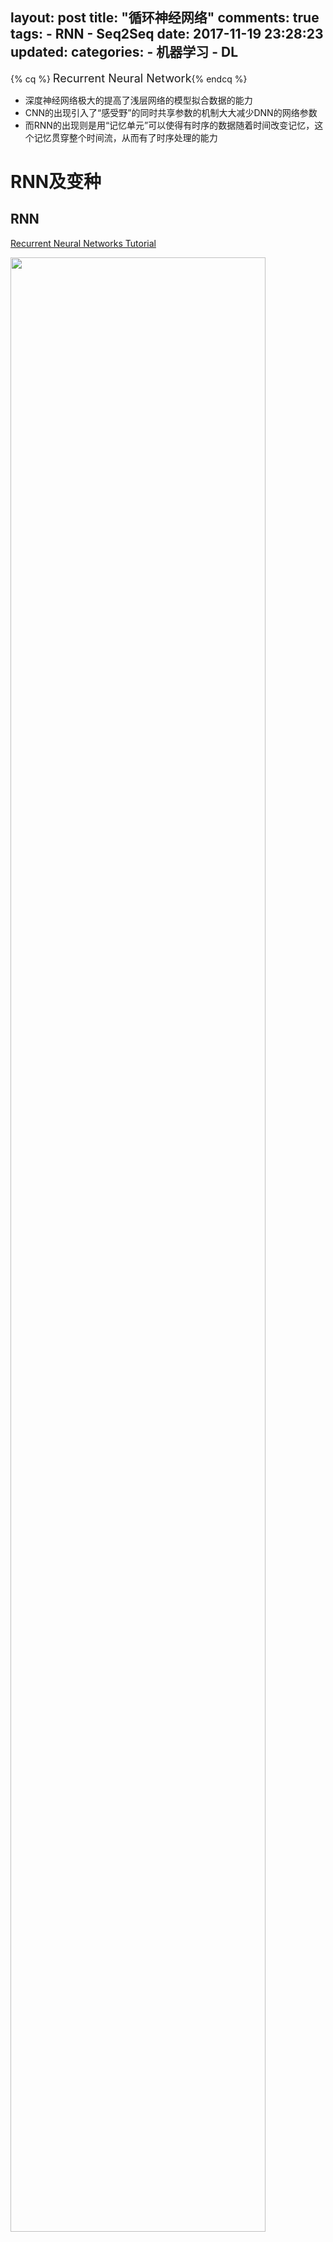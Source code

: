 layout: post
title: "循环神经网络"
comments: true
tags:
	- RNN
	- Seq2Seq
date: 2017-11-19 23:28:23
updated: 
categories:
    - 机器学习
    - DL
---


{% cq %} <font size=4>Recurrent Neural Network</font>{% endcq %}

- 深度神经网络极大的提高了浅层网络的模型拟合数据的能力  
- CNN的出现引入了“感受野”的同时共享参数的机制大大减少DNN的网络参数  
- 而RNN的出现则是用“记忆单元”可以使得有时序的数据随着时间改变记忆，这个记忆贯穿整个时间流，从而有了时序处理的能力  

<!-- more -->



# RNN及变种
## RNN


[Recurrent Neural Networks Tutorial](http://www.wildml.com/2015/10/recurrent-neural-networks-tutorial-part-3-backpropagation-through-time-and-vanishing-gradients/)


<img src="/pic/ml/rnn/rnn.jpg" border="0" width="90%" height="90%" style="margin: 0 auto"><center>[RNN结构及按时序展开图](http://colah.github.io/posts/2015-08-Understanding-LSTMs/)</center>  

---
网络结构的公式
$$\left .
\begin{aligned}
& \text{h}_t = f \big(\text{x}_t \text{U}   +  \text{h}_{t-1} \text{W}  + b_h \big  )  \\
& 
\hat{\text{y}_t} = \text{softmax}( \text{h}_t \text{V}  + b_y)  
\end{aligned}
\right.                                \tag{1}
$$

参数说明：

| 参数                     |     说明 | 
| :-----------:  | :-------------------------------------------------------------------------:| 
| $\text{x}_t$  |    第t时刻的输入。假设：$1 \times n_x$。 $n_x$：一般指输入数据纬度， 如文本问题中，embedding词向量长度大小或one-hot中的长度|
| $\text{h}_t$  |   第t时刻的记忆。假设：$1 \times n_h$。 $n_h$：隐层的维度|
| $f$                      |非线形激励。如：tanh |
| $\text{U}$               |   输入系数矩阵, $n_x \times n_h$ |
| $\text{W}$               |   记忆系数矩阵, $n_h \times n_h$|
| $\text{V}$               |   输出系数矩阵, $n_h \times  \text{vocab_size} 。\text{vocab_size}$：非限定 |
| $\hat{\text{y}}_t $      |  第t时刻的输出, $1 \times  \text{vocab_size}。\text{vocab_size}$:  词库大小 |
| $b_h$                    |  偏置，$1 \times n_h$。更确切的说，这个是属于softmax层的参数 |
| $b_y$                    |  偏置, $1 \times \text{vocab_size} 。\text{vocab_size}$：预测词库大小，非限定。softmax层参数  |


对于RNNLM：

 - 损失函数：
对于第$t$时刻的one-hot形式的标准结果$h_t$, 使用交叉熵

$$
\text{loss }_t = \text{-y}_t \log \hat{\text{y}}_t        \tag{2}
$$

 - 整体loss
$$
\text{Loss} = \sum_{t}^{T} \text{loss}_t        \tag{3}
$$


# BPTT
RNN的训练方法： Backpropagation Through Time




<img src="/pic/ml/rnn/BPTT.jpeg" border="0" width="90%" height="90%" style="margin: 0 auto"><center>[BPTT示意图](http://www.wildml.com/2015/10/recurrent-neural-networks-tutorial-part-3-backpropagation-through-time-and-vanishing-gradients/)</center>  


$$
\begin{aligned}
 \frac{\partial{\text{loss}_t}}{\partial{W}} 
  = &  \sum_{k=0}^{T}  \frac{\partial{\text{loss}_t}}{\partial{\text{W}_{k}}}  \\
  = &  \sum_{k=0}^{T}  \frac{\partial{\text{loss}_t}}{\partial{\hat{\text{y}}_t}} \
        \frac{\partial{\hat{\text{y}}_t}}{\partial{\hat{\text{h}}_{t}}} \
        \frac{\partial{\hat{\text{h}}_t}}{\partial{\hat{\text{h}}_{k}}} \
        \frac{\partial{\hat{\text{h}}_{k}}}{\partial{\text{W}_{k}}} \\
  = & \sum_{k=0}^{T} \
 		\frac{\partial{L_T}}{\partial{\hat{\text{y}}_t}}  \
  		\frac{\partial{\hat{\text{y}}_t}}{\partial{\hat{\text{h}}_{t}}} \
		\Bigg(\prod_{j=k+1}^{t}  \frac{\partial{\hat{\text{h}}_j}}{\partial{\hat{\text{h}}_{j-1}}}   \Bigg) \
 		\frac{\partial{\hat{\text{h}}_{k}}}{\partial{\text{W}_{k}}}
\end{aligned}  \tag{4}
$$

- 特别说明：
	- $\text{W}$是整个过程中共享的
	- 上式中${\text{W}_{k}}$特指在地$k$时刻的对应的$\text{W}$, 表示第$k$时刻的隐藏（记忆）状态$\text{h}_{k}$是由${\text{W}_{k}}$得到的，
	即，在上式中，$\text{W}$看做是$k$个独立${\text{W}_{k}}$，只是具有相同的值$\text{W}$





$$\frac{\partial{\hat{\text{h}}_j}}{\partial{\hat{\text{h}}_{j-1}}}  = \frac{\partial{\hat{f}_j}}{\partial{\text{v}_{f_{in}}}} W  			\tag{5}$$

将式（5）代入（4）导致RNN做BP时，在长时序列数据训练时容易导致梯度爆炸或远处时刻的损失反映不到参数的梯度上（相对梯度消失）。

对于梯度爆炸，可以通过梯度裁剪的方法使得问题被避免：

$$\boldsymbol{g} = \min\left(\frac{\theta}{\|\boldsymbol{g}\|}, 1\right)\boldsymbol{g} 		\tag{6}$$

这种形式类似BN层，都是把异常数据强制拉回到正常状态（BN层是将参数分布拉到正态分布，梯度剪裁是强制将过大的梯度设置为1）




## LSTM

1997

[**L**ong **S**hort **T**erm **M**emory](http://colah.github.io/posts/2015-08-Understanding-LSTMs/) 

LSTM通过引入“遗忘门”及“记忆叠加门”使得记忆更加灵活，而选择记忆+叠加新记忆更新为新的记忆状态的形式也使得LSTM具有相比RNN的梯度消失和梯度爆炸问题得到较大的缓解，从而使得LSTM可以处理较长时序问题

### 内部结构示意图

<img src="/pic/ml/rnn/lstm.jpg" border="0" width="80%" height="80%" style="margin: 0 auto"><center>[单层LSTM内部结构示意图](http://colah.github.io/posts/2015-08-Understanding-LSTMs/)</center></center>  
    

### RNN的反向传播BPTT	（Backpropagation Through Time）	
<img src="/pic/ml/rnn/BPTT.jpeg" border="0" width="80%" height="80%" style="margin: 0 auto"><center>[BPTT示意图](http://www.wildml.com/2015/10/recurrent-neural-networks-tutorial-part-3-backpropagation-through-time-and-vanishing-gradients/)</center>   
 
### LSTM内部示意图及计算方法   
    
| <img src="/pic/ml/rnn/lstm-forget-gate.jpg" > [忘记门](http://colah.github.io/posts/2015-08-Understanding-LSTMs/)  |     <img src="/pic/ml/rnn/lstm-update-status.jpg" > [输入和输入门](http://colah.github.io/posts/2015-08-Understanding-LSTMs/) 
| :----------------------------------------------------------------------------: | :--------:|
| <img src="/pic/ml/rnn/lstm-update-memory.jpg" > [更新cell状态](http://colah.github.io/posts/2015-08-Understanding-LSTMs/)                                |   <img src="/pic/ml/rnn/lstm-output.jpg" >  [输出门](http://colah.github.io/posts/2015-08-Understanding-LSTMs/) | 

  
  
   
$$
\left .
\begin{aligned}
&f_t = \sigma(W_f \cdot  [h_{t-1}, x_t] + b_f)   &  & 忘记门，忘记系数，决定的丢弃记忆\\
&i_t = \sigma(W_i \cdot  [h_{t-1}, x_t] + b_i)    & & 新的记忆 ，决定增强的记忆\\ 
& \widetilde{C}_t = \text{tanh}\big(W_C \cdot  [h_{t-1}, x_t] + b_c\big) &  & 新的记忆选择系数，记忆增强/降低的系数 \\
&C_t = f_t \odot C_{t-1} + i_t \odot \widetilde{C}_t   & & 更新记忆：忘记 \times 忘记系数 + 新记忆 \times 新记忆系数\\  
& o_t = \sigma \big(W_O[h_{t-1}, x_t] + b_O\big)  & & 上一时刻的输出和本次输入决定本次的主要结果\\
& h_t= o_t \cdot \text{tanh} \big(C_t\big) & & 前一时刻状态和输入，通过记忆的输出单元的转化  \\
\end{aligned}
\right. \tag{7}
$$

## GRU

2014


<img src="/pic/ml/rnn/gru.jpg" border="0" width="90%" height="90%" style="margin: 0 auto"><center>[gru内部结构示意图](http://colah.github.io/posts/2015-08-Understanding-LSTMs/)</center> 

## RNN中的DropOut

将输入向量各个维度随机进行Drop操作，而达到增强泛化的作用， 详见<http://reset.pub/2017/05/19/dnn/#more>


<img src="/pic/ml/rnn/dnn_dropout.png" border="0" width="90%" height="90%" style="margin: 0 auto">

- Bagging
- 有性繁殖 VS 无性繁殖
- 共享参数


以p为dropout概率，则

``` python
is_drop = True if random(0, 1) < p else False

if x_i not is_drop:
  x_i = x_i / (1 - p)

```
    



# Seq2Seq

<img src="/pic/ml/rnn/seq2seq.jpg" border="0" width="90%" height="90%" style="margin: 0 auto"><center>[seq2seq基本示意图](http://colah.github.io/posts/2015-08-Understanding-LSTMs/)</center> 

\ \ 

<img src="/pic/ml/rnn/encoder-decoder.jpg" border="0" width="90%" height="90%" style="margin: 0 auto"><center>[encoder-decoder基本示意图](https://github.com/nicolas-ivanov/tf_seq2seq_chatbot)</center> 



## Beam-search

用于最大路径概率预测， 主要是降低时间复杂度。通常是计算时序问题的最大概率路径问题。如HMM，CRF中给定模型参数，求最大概率路径问题。是动态规划每次截断第t-1的前K大路径，传播到第t时刻。
Beam-search是一种介于viterbi和贪心算法见的算法。是最优解和最快效率的一个平衡


### Beam-search示意图

<img src="/pic/ml/rnn/beam-search.gif" border="0" width="90%" height="90%" style="margin: 0 auto"><center>[beam-search](http://colah.github.io/posts/2015-08-Understanding-LSTMs/)</center> 

### 求最大概率路径的算法对比

假设每一步都有n个状态，一共有s个时间步 

|算法|时间复杂度|是否最优|
|:------:|:---------------------------------------------:|:------------------:|
|  穷举 | $n^s$ | 是 |
| viterbi | $s \times n^2$| 是|
| 贪心|$s \times n \times k$, 即Beam search中的$k=1$的情况 | 否|
| Beam search | $s \times n \times k$。$1 \leq k \leq n$。 当$k=1$时为贪心算法; 当$k=n$时，为viterbi算法| 否|



## Attention 
<https://github.com/mli/gluon-tutorials-zh/blob/master/chapter_natural-language-processing/nmt.md>

> attention主要解决信息过剩（RNN时间步较长后梯度消失或爆炸）的情况下，通常需要关注某些主要因素时，进行注意力分配的问题

attention的本质是对历史状态加权作为输入的一部分，达到注意力的目的
即如下式1中$C_t$是注意力部分

- 注意力计算部分
$$C_t = \overline{h}_s \odot a_t   	           			  \tag{9}$$
注意力计算如下式，其中$\overline{h}_s$是历史数据向量组成的向量，$a_t$对应的权值

- 注意力和当前状态合并作为输入进行预测

$$\tilde{h}_t = \tanh(W_c[C_t; h_t])  	     			\tag{8}$$

### global-attention(soft attention)

\ \ 

<img src="/pic/ml/rnn/attention-global.jpg" border="0" width="60%" height="60%" style="margin: 0 auto"><center>[attention-global基本示意图](https://arxiv.org/abs/1508.04025)</center> 

\ \ 

<img src="/pic/ml/rnn/attention_1.jpeg" border="0" width="40%" height="40%" style="margin: 0 auto"><center>[归一化的权重计算](https://arxiv.org/abs/1508.04025)</center> 

\ \  

<img src="/pic/ml/rnn/attention_2.jpeg" border="0" width="40%" height="40%" style="margin: 0 auto"><center>[权重计算](https://arxiv.org/abs/1508.04025)</center> 




### local-attention(hard attention)
详见论文 [Effective Approaches to Attention-based Neural Machine Translation](https://arxiv.org/abs/1508.04025)


<img src="/pic/ml/rnn/attection-local.jpg" border="0" width="60%" height="30%" style="margin: 0 auto"><center>[attion-local基本示意图](https://arxiv.org/abs/1508.04025)</center> 


<img src="/pic/ml/rnn/attention_5.jpeg" border="0" width="40%" height="40%" style="margin: 0 auto"><center>[权重计算](https://arxiv.org/abs/1508.04025)</center> 

<img src="/pic/ml/rnn/attention_6.jpeg" border="0" width="40%" height="40%" style="margin: 0 auto"><center>[核心位置计算](https://arxiv.org/abs/1508.04025)</center> 

## seq2seq中的其他trick

- unk replace

- reverse

- feed input

<img src="/pic/ml/rnn/feed-intput.jpg" border="0" width="60%" height="30%" style="margin: 0 auto"><center>[feed-input](https://arxiv.org/abs/1508.04025)</center> 




# 参考

[Incorporating Copying Mechanism in Sequence-to-Sequence Learning](https://arxiv.org/abs/1603.06393)  
[Recurrent Neural Networks Tutorial](http://www.wildml.com/2015/09/recurrent-neural-networks-tutorial-part-1-introduction-to-rnns/)   
[Learning Phrase Representations using RNN Encoder-Decoder for Statistical Machine Translation](https://arxiv.org/abs/1406.1078)  
[Effective Approaches to Attention-based Neural Machine Translation](https://arxiv.org/abs/1508.04025)   
[Understanding LSTM Networks](http://colah.github.io/posts/2015-08-Understanding-LSTMs/)   
[[译] 理解 LSTM 网络](http://www.jianshu.com/p/9dc9f41f0b29)   
[Sequence-to-Sequence Learning as Beam-Search Optimization](https://arxiv.org/abs/1606.02960)  
[Sequence to Sequence Learning with Neural Networks](Sequence to Sequence Learning with Neural Networks)    
[Attention Is All You Need](https://arxiv.org/abs/1706.03762)  
[Recurrent Neural Network Regularization](https://arxiv.org/abs/1409.2329)  
[How to Use Dropout with LSTM Networks for Time Series Forecasting  ](https://machinelearningmastery.com/use-dropout-lstm-networks-time-series-forecasting/)  
[An Empirical Exploration of Recurrent Network Architectures](http://proceedings.mlr.press/v37/jozefowicz15.pdf?utm_campaign=Revue%20newsletter&utm_medium=Newsletter&utm_source=revue)  
[Deep Learning for Natural Language Processing : Hang Li](http://www.hangli-hl.com/uploads/3/4/4/6/34465961/deep_learning_for_natural_language_processing.pdf) 

